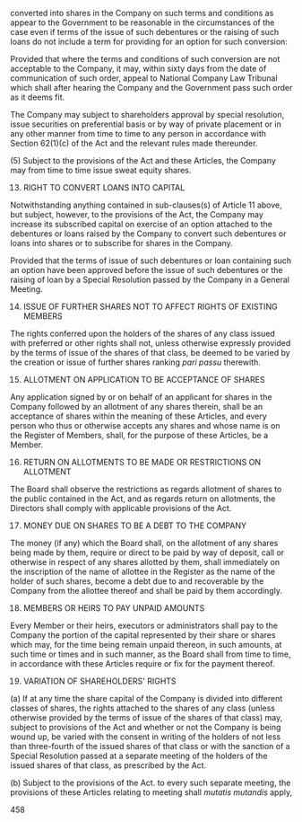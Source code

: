 converted into shares in the Company on such terms and conditions as appear to the Government to be
reasonable in the circumstances of the case even if terms of the issue of such debentures or the raising of such
loans do not include a term for providing for an option for such conversion:

Provided that where the terms and conditions of such conversion are not acceptable to the Company, it may,
within sixty days from the date of communication of such order, appeal to National Company Law Tribunal
which shall after hearing the Company and the Government pass such order as it deems fit.

The Company may subject to shareholders approval by special resolution, issue securities on preferential
basis or by way of private placement or in any other manner from time to time to any person in accordance
with Section 62(1)(c) of the Act and the relevant rules made thereunder.

(5) Subject to the provisions of the Act and these Articles, the Company may from time to time issue sweat equity shares.

13. RIGHT TO CONVERT LOANS INTO CAPITAL

Notwithstanding anything contained in sub-clauses(s) of Article 11 above, but subject, however, to the provisions of the Act, the Company may increase its subscribed capital on exercise of an option attached to the debentures or loans raised by the Company to convert such debentures or loans into shares or to subscribe for shares in the Company.

Provided that the terms of issue of such debentures or loan containing such an option have been approved before the issue of such debentures or the raising of loan by a Special Resolution passed by the Company in a General Meeting.

14. ISSUE OF FURTHER SHARES NOT TO AFFECT RIGHTS OF EXISTING MEMBERS

The rights conferred upon the holders of the shares of any class issued with preferred or other rights shall not, unless otherwise expressly provided by the terms of issue of the shares of that class, be deemed to be varied by the creation or issue of further shares ranking *pari passu* therewith.

15. ALLOTMENT ON APPLICATION TO BE ACCEPTANCE OF SHARES

Any application signed by or on behalf of an applicant for shares in the Company followed by an allotment of any
shares therein, shall be an acceptance of shares within the meaning of these Articles, and every person who thus or
otherwise accepts any shares and whose name is on the Register of Members, shall, for the purpose of these Articles,
be a Member.

16. RETURN ON ALLOTMENTS TO BE MADE OR RESTRICTIONS ON ALLOTMENT

The Board shall observe the restrictions as regards allotment of shares to the public contained in the Act, and as regards return on allotments, the Directors shall comply with applicable provisions of the Act.

17. MONEY DUE ON SHARES TO BE A DEBT TO THE COMPANY

The money (if any) which the Board shall, on the allotment of any shares being made by them, require or direct to be
paid by way of deposit, call or otherwise in respect of any shares allotted by them, shall immediately on the inscription
of the name of allottee in the Register as the name of the holder of such shares, become a debt due to and recoverable
by the Company from the allottee thereof and shall be paid by them accordingly.

18. MEMBERS OR HEIRS TO PAY UNPAID AMOUNTS

Every Member or their heirs, executors or administrators shall pay to the Company the portion of the capital
represented by their share or shares which may, for the time being remain unpaid thereon, in such amounts, at such
time or times and in such manner, as the Board shall from time to time, in accordance with these Articles require or
fix for the payment thereof.

19. VARIATION OF SHAREHOLDERS' RIGHTS

(a) If at any time the share capital of the Company is divided into different classes of shares, the rights attached to the shares of any class (unless otherwise provided by the terms of issue of the shares of that class) may, subject to provisions of the Act and whether or not the Company is being wound up, be varied with the consent in writing of the holders of not less than three-fourth of the issued shares of that class or with the sanction of a Special Resolution passed at a separate meeting of the holders of the issued shares of that class, as prescribed by the Act.

(b) Subject to the provisions of the Act. to every such separate meeting, the provisions of these Articles relating to meeting shall *mutatis mutandis* apply,

458
